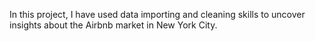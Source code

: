 In this project, I have used data importing and cleaning skills to uncover insights about the Airbnb market in New York City.
